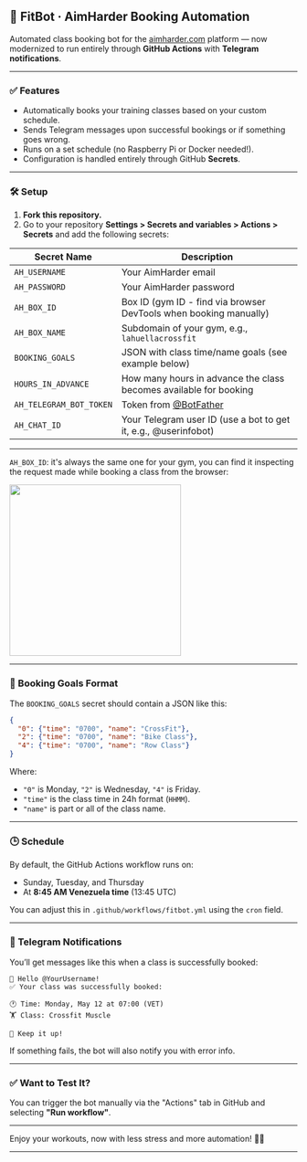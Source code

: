 ## 🐝 FitBot · AimHarder Booking Automation

Automated class booking bot for the [aimharder.com](https://www.aimharder.com) platform — now modernized to run entirely through **GitHub Actions** with **Telegram notifications**.

---

### ✅ Features

* Automatically books your training classes based on your custom schedule.
* Sends Telegram messages upon successful bookings or if something goes wrong.
* Runs on a set schedule (no Raspberry Pi or Docker needed!).
* Configuration is handled entirely through GitHub **Secrets**.

---

### 🛠️ Setup

1. **Fork this repository.**
2. Go to your repository **Settings > Secrets and variables > Actions > Secrets** and add the following secrets:

| Secret Name             | Description                                                       |
| ----------------------- | ----------------------------------------------------------------- |
| `AH_USERNAME`           | Your AimHarder email                                              |
| `AH_PASSWORD`           | Your AimHarder password                                           |
| `AH_BOX_ID`             | Box ID (gym ID - find via browser DevTools when booking manually) |
| `AH_BOX_NAME`           | Subdomain of your gym, e.g., `lahuellacrossfit`                   |
| `BOOKING_GOALS`         | JSON with class time/name goals (see example below)               |
| `HOURS_IN_ADVANCE`      | How many hours in advance the class becomes available for booking |
| `AH_TELEGRAM_BOT_TOKEN` | Token from [@BotFather](https://t.me/BotFather)                   |
| `AH_CHAT_ID`            | Your Telegram user ID (use a bot to get it, e.g., @userinfobot)   |

---

`AH_BOX_ID`: it's always the same one for your gym, you can find it inspecting the request made while booking a class from the browser:

<img src="https://raw.github.com/pablobuenaposada/fitbot/master/inspect.png" data-canonical-src="https://raw.github.com/pablobuenaposada/fitbot/master/inspect.png" height="300" />

---

### 🧠 Booking Goals Format

The `BOOKING_GOALS` secret should contain a JSON like this:

```json
{
  "0": {"time": "0700", "name": "CrossFit"},
  "2": {"time": "0700", "name": "Bike Class"},
  "4": {"time": "0700", "name": "Row Class"}
}
```

Where:

* `"0"` is Monday, `"2"` is Wednesday, `"4"` is Friday.
* `"time"` is the class time in 24h format (`HHMM`).
* `"name"` is part or all of the class name.

---

### 🕒 Schedule

By default, the GitHub Actions workflow runs on:

* Sunday, Tuesday, and Thursday
* At **8:45 AM Venezuela time** (13:45 UTC)

You can adjust this in `.github/workflows/fitbot.yml` using the `cron` field.

---

### 💬 Telegram Notifications

You’ll get messages like this when a class is successfully booked:

```
👋 Hello @YourUsername!
✅ Your class was successfully booked:

🕐 Time: Monday, May 12 at 07:00 (VET)
🏋️ Class: Crossfit Muscle

💪 Keep it up!
```

If something fails, the bot will also notify you with error info.

---

### ✅ Want to Test It?

You can trigger the bot manually via the "Actions" tab in GitHub and selecting **"Run workflow"**.

---

Enjoy your workouts, now with less stress and more automation! 💪🤖

---
